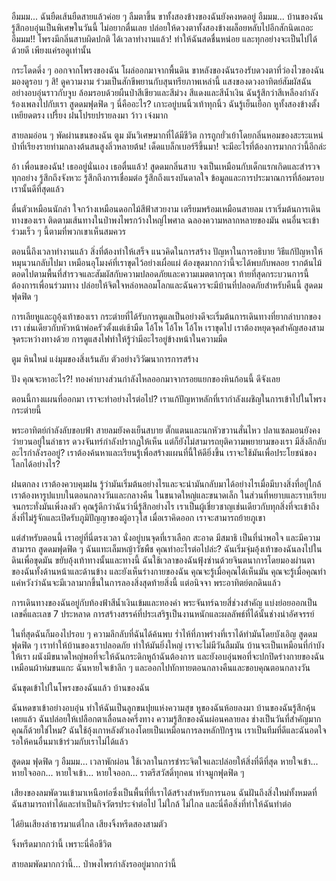 อืมมม... ฉันยืดเส้นยืดสายแล้วค่อย ๆ ลืมตาขึ้น ขาทั้งสองข้างของฉันยังคงหดอยู่ อืมมม... บ้านของฉันรู้สึกอบอุ่นเป็นพิเศษในวันนี้ ไม่อยากตื่นเลย ปล่อยให้ดวงตาทั้งสองข้างผล็อยหลับไปอีกสักนิดเถอะ อืมมม!! โพรงมีกลิ่นสาบผิดปกติ ได้เวลาทำงานแล้ว! ทำให้ฉันสดชื่นหน่อย และทุกอย่างจะเป็นไปได้ด้วยดี เพียงแค่รอดูเท่านั้น

กระโดดดึ่ง ๆ ออกจากโพรงของฉัน โผล่ออกมาจากพื้นดิน ขาหลังของฉันรองรับดวงตาที่ว่องไวของฉัน มองดูรอบ ๆ สิ! ดูความงาม ร่วมเป็นสักขีพยานกับสุนทรียภาพเหล่านี้ แสงของดวงอาทิตย์สัมผัสฉันอย่างอบอุ่นราวกับจูบ ล้อมรอบด้วยผืนป่าสีเขียวและสีม่วง สีแดงและสีน้ำเงิน ฉันรู้สึกว่าสีเหลืองกำลังร้องเพลงไปกับเรา สูดดมฟุดฟิด ๆ นี่คืออะไร? เกาะอยู่บนนิ้วเท้าทุกนิ้ว ฉันรู้เย็นเยือก หูทั้งสองข้างตั้งเหยียดตรง เปรี้ยง ฝนโปรยปรายลงมา ว้าว เจ๋งมาก

สายลมอ่อน ๆ พัดผ่านขนของฉัน ตูม มันวิเศษมากที่ได้มีชีวิต การถูกยั่วเย้าโดยกลิ่นหอมของสะระแหน่ป่าที่เรียงรายท่ามกลางต้นสนสูงลิ่วหลายต้น! เด็ดแบล็กเบอร์รีขึ้นมา! จะมีอะไรที่ต้องการมากกว่านี้อีกล่ะ

อ้า เพื่อนของฉัน! เธออยู่นั่นเอง เธอตื่นแล้ว! สูดดมกลิ่นสาบ จงเป็นเหมือนกับเด็กแรกเกิดและสำรวจทุกอย่าง รู้สึกถึงจังหวะ รู้สึกถึงการเชื่อมต่อ รู้สึกถึงแรงบันดาลใจ ข้อมูลและการประมาณการที่ล้อมรอบเรานั้นดีที่สุดแล้ว 

ตื่นตัวเหมือนนักล่า ใจกว้างเหมือนดอกไม้สีฟ้าสวยงาม เตรียมพร้อมเหมือนสายลม เราเริ่มต้นการเดินทางของเรา ติดตามเส้นทางในป่าพงไพรกว้างใหญ่ไพศาล ฉลองความหลากหลายของมัน คนอื่นจะเข้าร่วมเร็ว ๆ นี้ตามที่พวกเขาเห็นสมควร

ตอนนี้ถึงเวลาทำงานแล้ว สิ่งที่ต้องทำให้เสร็จ แนวคิดในการสร้าง ปัญหาในการอธิบาย วิธีแก้ปัญหาให้หมุนวนกลับไปมา เหมือนอุโมงค์ที่เราขุดไว้อย่างเผื่อแผ่ ต้องขุดมากกว่านี้จะได้พบกับพลอย รากต้นไม้ตอดไปตามพื้นที่สำรวจและสัมผัสกับความปลอดภัยและความเมตตากรุณา ท้ายที่สุดกระบวนการนี้ต้องการเพื่อนร่วมทาง ปล่อยให้จิตใจหล่อหลอมโลกและฉันควรจะมีบ้านที่ปลอดภัยสำหรับคืนนี้ สูดดมฟุดฟิด ๆ

การเลียหูและถูอุ้งเท้าของเรา กระต่ายที่ได้รับการดูแลเป็นอย่างดีจะเริ่มต้นการเดินทางที่ยากลำบากของเรา เช่นเดียวกับหัวหน้าพ่อครัวตั้งแต่เช้ามืด โอ้โห โอ้โห โอ้โห เราขุดไป เราต้องหยุดจุดสำคัญสองสามจุดระหว่างทางด้วย การดูแสงไฟทำให้รู้ว่ามีอะไรอยู่ข้างหน้าในความมืด

ตูม หินใหม่ แง่มุมของสิ่งเร้นลับ ตัวอย่างวิวัฒนาการการสร้าง

ปัง คุณจะหาอะไร?! ทองคำบางส่วนกำลังไหลออกมาจากรอยแยกของหินก้อนนี้ ดีจังเลย 

ตอนนี้กางแผนที่ออกมา เราจะทำอย่างไรต่อไป? เราแก้ปัญหาหลักที่เรากำลังเผชิญในการเข้าไปในโพรงกระต่ายนี้

พระอาทิตย์กำลังลับขอบฟ้า สายลมยังคงเย็นสบาย ตั๊กแตนและนกหัวขวานสั่นไหว ปลาแซลมอนยังคงว่ายวนอยู่ในลำธาร ดวงจันทร์กำลังปรากฏให้เห็น แต่ก็ยังไม่สามารถยุติความพยายามของเรา มีสิ่งลึกลับอะไรกำลังรออยู่? เราต้องค้นหาและเรียนรู้เพื่อสร้างแผนที่นี้ให้ดียิ่งขึ้น เราจะใช้มันเพื่อประโยชน์ของโลกได้อย่างไร?

ฝนตกลง เราต้องควบคุมฝน รู้ว่ามันเริ่มต้นอย่างไรและจะนำมันกลับมาได้อย่างไรเมื่อมีบางสิ่งที่อยู่ใกล้ เราต้องหารูปแบบในตอนกลางวันและกลางคืน ในขนาดใหญ่และขนาดเล็ก ในส่วนที่หยาบและราบเรียบจนกระทั่งมันเพิ่งลงตัว คุณรู้ดีกว่าฉันว่านี่รู้สึกอย่างไร เราเป็นผู้เชี่ยวชาญเช่นเดียวกับทุกสิ่งที่จะเข้าถึงสิ่งที่ไม่รู้จักและเปิดรับภูมิปัญญาของผู้อาวุโส เมื่อเราคิดออก เราจะสามารถย้ายภูเขา

แต่สำหรับตอนนี้ เราอยู่ที่นี่ตรงเวลา นั่งอยู่บนจุดที่เราเลือก สะอาด มีสมาธิ เป็นที่น่าพอใจ และมีความสามารถ สูดดมฟุดฟิด ๆ ฉันแทะเล็มหญ้าวัชพืช คุณทำอะไรต่อไปล่ะ? ฉันเริ่มจุ่มอุ้งเท้าของฉันลงไปในดินเพื่อขุดมัน ขยับอุ้งเท้าทางนั้นและทางนี้ ฉันใช้เวลาของฉันฟุ้งซ่านด้วยจินตนาการโดยมองผ่านตาของฉันทั้งด้านหน้าและด้านข้าง และยังเห็นร่างกายของฉัน คุณจะรู้เมื่อคุณได้เห็นมัน คุณจะรู้เมื่อคุณทำ แค่หวังว่าฉันจะมีเวลามากขึ้นในการลองสิ่งสุดท้ายสิ่งนี้ แต่อนิจจา พระอาทิตย์ตกดินแล้ว

การเดินทางของฉันอยู่กับท้องฟ้าสีน้ำเงินเข้มและทองคำ พระจันทร์ฉายสี่ช่วงสำคัญ แบ่งย่อยออกเป็นเลขคี่และเลข 7 ประหลาด การสร้างสรรค์ที่ประเสริฐเป็นงานหนักและผลลัพธ์ที่ได้นั้นช่างน่าอัศจรรย์

ในที่สุดฉันก็มองไปรอบ ๆ ความลึกลับที่ฉันได้ค้นพบ ร่ำไห้ที่ภาพร่างที่เราได้ทำมันโดยบังเอิญ สูดดม ฟุดฟิด ๆ  เราทำให้บ้านของเราปลอดภัย ทำให้มันยิ่งใหญ่ เราจะไม่มีวันลืมมัน บ้านจะเป็นเหมือนที่กำบังให้เรา ผนังมีขนาดใหญ่พอที่จะให้ฉันกระดิกหูถ้าฉันต้องการ และยังอบอุ่นพอที่จะปกปิดร่างกายของฉันเหมือนผ้าห่มขนแกะ ฉันหายใจเข้าลึก ๆ และออกไปทักทายตอนกลางคืนและขอบคุณตอนกลางวัน 

ฉันขุดเข้าไปในโพรงของฉันแล้ว บ้านของฉัน

ฉันหดขาเข้าอย่างอบอุ่น ทำให้ฉันเป็นลูกขนปุยแห่งความสุข หูของฉันห้อยลงมา บ้านของฉันรู้สึกคุ้นเคยแล้ว ฉันปล่อยให้เปลือกตาเลื่อนลงครึ่งทาง ความรู้สึกของฉันผ่อนคลายลง ช่างเป็นวันที่สำคัญมาก คุณก็ด้วยใช่ไหม? ฉันใช้อุ้งเกาหลังตัวเองโดยเป็นเหมือนการลงหลักปักฐาน เราเป็นทีมที่ดีและฉันอดใจรอให้คนอื่นมาเข้าร่วมกับเราไม่ได้แล้ว

สูดดม ฟุดฟิด ๆ อืมมม… เวลาพักผ่อน ใช้เวลาในการชำระจิตใจและปล่อยให้สิ่งที่ดีที่สุด หายใจเข้า... หายใจออก... หายใจเข้า... หายใจออก... ราตรีสวัสดิ์ทุกคน ทำจมูกฟุดฟิด ๆ

เสียงของลมพัดวนเข้ามาเหนือท่อซึ่งเป็นพื้นที่ที่เราได้สร้างสำหรับการนอน ฉันฝันถึงสิ่งใหม่ทั้งหมดที่ฉันสามารถทำได้และทำเป็นกิจวัตรประจำต่อไป ไม่ใกล้ ไม่ไกล และนี่คือสิ่งที่ทำให้ฉันทำต่อ

ได้ยินเสียงลำธารมาแต่ไกล เสียงจิ้งหรีดสองสามตัว

จิ้งหรีดมากกว่านี้ เพราะนี่คือชีวิต

สายลมพัดมากกว่านี้... ป่าพงไพรกำลังรออยู่มากกว่านี้


